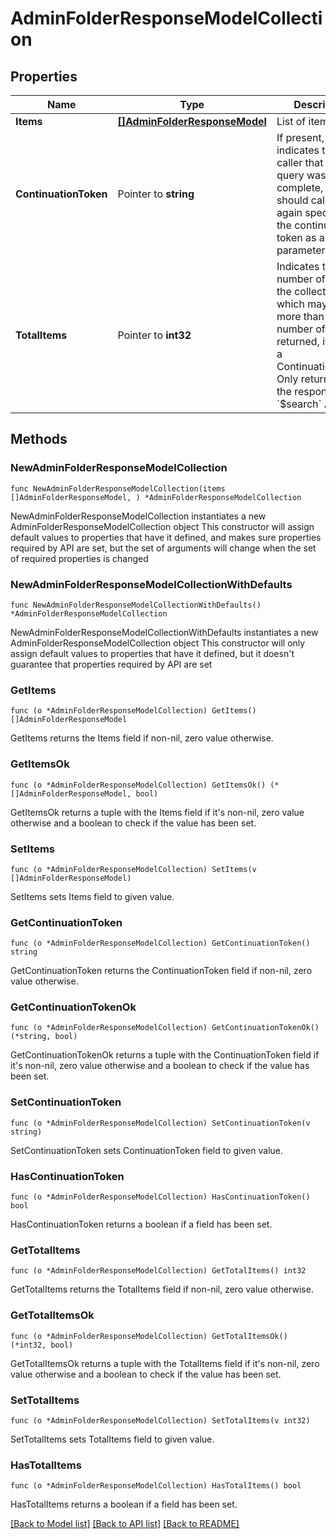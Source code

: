 # AdminFolderResponseModelCollection

## Properties

Name | Type | Description | Notes
------------ | ------------- | ------------- | -------------
**Items** | [**[]AdminFolderResponseModel**](AdminFolderResponseModel.md) | List of items. | 
**ContinuationToken** | Pointer to **string** | If present, indicates to the caller that the query was not complete, and they should call the API again specifying the continuation token as a query parameter. | [optional] 
**TotalItems** | Pointer to **int32** | Indicates the total number of items in the collection, which may be more than the number of Items returned, if there is a ContinuationToken.  Only returned in the response to &#x60;$search&#x60; APIs. | [optional] 

## Methods

### NewAdminFolderResponseModelCollection

`func NewAdminFolderResponseModelCollection(items []AdminFolderResponseModel, ) *AdminFolderResponseModelCollection`

NewAdminFolderResponseModelCollection instantiates a new AdminFolderResponseModelCollection object
This constructor will assign default values to properties that have it defined,
and makes sure properties required by API are set, but the set of arguments
will change when the set of required properties is changed

### NewAdminFolderResponseModelCollectionWithDefaults

`func NewAdminFolderResponseModelCollectionWithDefaults() *AdminFolderResponseModelCollection`

NewAdminFolderResponseModelCollectionWithDefaults instantiates a new AdminFolderResponseModelCollection object
This constructor will only assign default values to properties that have it defined,
but it doesn't guarantee that properties required by API are set

### GetItems

`func (o *AdminFolderResponseModelCollection) GetItems() []AdminFolderResponseModel`

GetItems returns the Items field if non-nil, zero value otherwise.

### GetItemsOk

`func (o *AdminFolderResponseModelCollection) GetItemsOk() (*[]AdminFolderResponseModel, bool)`

GetItemsOk returns a tuple with the Items field if it's non-nil, zero value otherwise
and a boolean to check if the value has been set.

### SetItems

`func (o *AdminFolderResponseModelCollection) SetItems(v []AdminFolderResponseModel)`

SetItems sets Items field to given value.


### GetContinuationToken

`func (o *AdminFolderResponseModelCollection) GetContinuationToken() string`

GetContinuationToken returns the ContinuationToken field if non-nil, zero value otherwise.

### GetContinuationTokenOk

`func (o *AdminFolderResponseModelCollection) GetContinuationTokenOk() (*string, bool)`

GetContinuationTokenOk returns a tuple with the ContinuationToken field if it's non-nil, zero value otherwise
and a boolean to check if the value has been set.

### SetContinuationToken

`func (o *AdminFolderResponseModelCollection) SetContinuationToken(v string)`

SetContinuationToken sets ContinuationToken field to given value.

### HasContinuationToken

`func (o *AdminFolderResponseModelCollection) HasContinuationToken() bool`

HasContinuationToken returns a boolean if a field has been set.

### GetTotalItems

`func (o *AdminFolderResponseModelCollection) GetTotalItems() int32`

GetTotalItems returns the TotalItems field if non-nil, zero value otherwise.

### GetTotalItemsOk

`func (o *AdminFolderResponseModelCollection) GetTotalItemsOk() (*int32, bool)`

GetTotalItemsOk returns a tuple with the TotalItems field if it's non-nil, zero value otherwise
and a boolean to check if the value has been set.

### SetTotalItems

`func (o *AdminFolderResponseModelCollection) SetTotalItems(v int32)`

SetTotalItems sets TotalItems field to given value.

### HasTotalItems

`func (o *AdminFolderResponseModelCollection) HasTotalItems() bool`

HasTotalItems returns a boolean if a field has been set.


[[Back to Model list]](../README.md#documentation-for-models) [[Back to API list]](../README.md#documentation-for-api-endpoints) [[Back to README]](../README.md)


